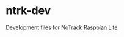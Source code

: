# ntrk-dev
Development files for NoTrack
[Raspbian Lite](https://www.raspberrypi.org/downloads/raspbian/)
